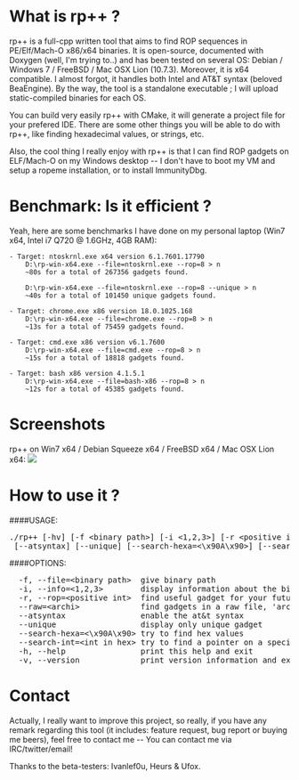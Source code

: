 What is rp++ ?
==============

rp++ is a full-cpp written tool that aims to find ROP sequences in PE/Elf/Mach-O x86/x64 binaries.
It is open-source, documented with Doxygen (well, I'm trying to..) and has been tested on several OS: Debian / Windows 7 / FreeBSD / Mac OSX Lion (10.7.3). Moreover, it is x64 compatible.
I almost forgot, it handles both Intel and AT&T syntax (beloved BeaEngine).
By the way, the tool is a standalone executable ; I will upload static-compiled binaries for each OS.

You can build very easily rp++ with CMake, it will generate a project file for your prefered IDE.
There are some other things you will be able to do with rp++, like finding hexadecimal values, or strings, etc.

Also, the cool thing I really enjoy with rp++ is that I can find ROP gadgets on ELF/Mach-O on my Windows desktop -- I don't have to boot my VM and setup a ropeme installation, or to install ImmunityDbg.

Benchmark: Is it efficient ?
=================

Yeah, here are some benchmarks I have done on my personal laptop (Win7 x64, Intel i7 Q720 @ 1.6GHz, 4GB RAM):

	- Target: ntoskrnl.exe x64 version 6.1.7601.17790
		D:\rp-win-x64.exe --file=ntoskrnl.exe --rop=8 > n
		~80s for a total of 267356 gadgets found.

		D:\rp-win-x64.exe --file=ntoskrnl.exe --rop=8 --unique > n
		~40s for a total of 101450 unique gadgets found.

	- Target: chrome.exe x86 version 18.0.1025.168
		D:\rp-win-x64.exe --file=chrome.exe --rop=8 > n
		~13s for a total of 75459 gadgets found.

	- Target: cmd.exe x86 version v6.1.7600
		D:\rp-win-x64.exe --file=cmd.exe --rop=8 > n
		~15s for a total of 18818 gadgets found.

	- Target: bash x86 version 4.1.5.1
		D:\rp-win-x64.exe --file=bash-x86 --rop=8 > n
		~12s for a total of 45385 gadgets found.


Screenshots
============

rp++ on Win7 x64 / Debian Squeeze x64 / FreeBSD x64 / Mac OSX Lion x64:
<img src="http://img194.imageshack.us/img194/7567/ropmosaic.png">

How to use it ?
===============

####USAGE:
<pre>
./rp++ [-hv] [-f &lt;binary path&gt;] [-i &lt;1,2,3&gt;] [-r &lt;positive int&gt;] [--raw=&lt;archi&gt;]
 [--atsyntax] [--unique] [--search-hexa=&lt;\x90A\x90&gt;] [--search-int=&lt;int in hex&gt;]
</pre>

####OPTIONS:
<pre>
  -f, --file=&lt;binary path&gt;  give binary path
  -i, --info=&lt;1,2,3&gt;        display information about the binary header
  -r, --rop=&lt;positive int&gt;  find useful gadget for your future exploits, arg is the gadget maximum size in instructions
  --raw=&lt;archi&gt;             find gadgets in a raw file, 'archi' must be in the following list: x86, x64
  --atsyntax                enable the at&t syntax
  --unique                  display only unique gadget
  --search-hexa=&lt;\x90A\x90&gt; try to find hex values
  --search-int=&lt;int in hex&gt; try to find a pointer on a specific integer value
  -h, --help                print this help and exit
  -v, --version             print version information and exit
</pre>

Contact
=======

Actually, I really want to improve this project, so really, if you have any remark regarding this tool (it includes: feature request, bug report or buying me beers), feel free to contact me -- You can contact me via IRC/twitter/email!

Thanks to the beta-testers: Ivanlef0u, Heurs & Ufox.